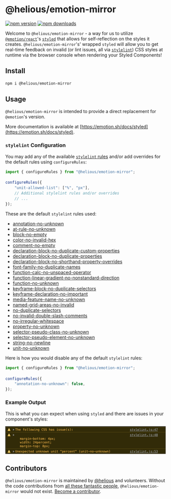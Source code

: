 # @helious/emotion-mirror

[![npm version](https://img.shields.io/npm/v/@helious/emotion-mirror)](https://www.npmjs.com/package/@helious/emotion-mirror)
[![npm downloads](https://img.shields.io/npm/dm/@helious/emotion-mirror)](https://npmcharts.com/compare/@helious/emotion-mirror?minimal=true)

Welcome to `@helious/emotion-mirror` - a way for us to utilize [`@emotion/react`](https://github.com/emotion-js/emotion/tree/main/packages/react)'s [`styled`](https://github.com/emotion-js/emotion/tree/main/packages/styled) that allows for self-reflection on the styles it creates. `@helious/emotion-mirror`'s' wrapped `styled` will allow you to get real-time feedback on invalid (or lint issues, all via [`stylelint`](https://github.com/stylelint/stylelint)) CSS styles at runtime via the browser console when rendering your Styled Components!

## Install

```bash
npm i @helious/emotion-mirror
```

## Usage

`@helious/emotion-mirror` is intended to provide a direct replacement for `@emotion`'s version.

More documentation is available at [https://emotion.sh/docs/styled](https://emotion.sh/docs/styled).

### `stylelint` Configuration

You may add any of the available [`stylelint` rules](https://stylelint.io/user-guide/rules/) and/or add overrides for the default rules using `configureRules`:

```jsx
import { configureRules } from "@helious/emotion-mirror";

configureRules({
    "unit-allowed-list": ["%", "px"],
    // Additional stylelint rules and/or overrides
    // ...
});
```

These are the default `stylelint` rules used:
- [annotation-no-unknown](https://stylelint.io/user-guide/rules/annotation-no-unknown)
- [at-rule-no-unknown](https://stylelint.io/user-guide/rules/at-rule-no-unknown)
- [block-no-empty](https://stylelint.io/user-guide/rules/block-no-empty)
- [color-no-invalid-hex](https://stylelint.io/user-guide/rules/color-no-invalid-hex)
- [comment-no-empty](https://stylelint.io/user-guide/rules/comment-no-empty)
- [declaration-block-no-duplicate-custom-properties](https://stylelint.io/user-guide/rules/declaration-block-no-duplicate-custom-properties)
- [declaration-block-no-duplicate-properties](https://stylelint.io/user-guide/rules/declaration-block-no-duplicate-properties)
- [declaration-block-no-shorthand-property-overrides](https://stylelint.io/user-guide/rules/declaration-block-no-shorthand-property-overrides)
- [font-family-no-duplicate-names](https://stylelint.io/user-guide/rules/font-family-no-duplicate-names)
- [function-calc-no-unspaced-operator](https://stylelint.io/user-guide/rules/function-calc-no-unspaced-operator)
- [function-linear-gradient-no-nonstandard-direction](https://stylelint.io/user-guide/rules/function-linear-gradient-no-nonstandard-direction)
- [function-no-unknown](https://stylelint.io/user-guide/rules/function-no-unknown)
- [keyframe-block-no-duplicate-selectors](https://stylelint.io/user-guide/rules/keyframe-block-no-duplicate-selectors)
- [keyframe-declaration-no-important](https://stylelint.io/user-guide/rules/keyframe-declaration-no-important)
- [media-feature-name-no-unknown](https://stylelint.io/user-guide/rules/media-feature-name-no-unknown)
- [named-grid-areas-no-invalid](https://stylelint.io/user-guide/rules/named-grid-areas-no-invalid)
- [no-duplicate-selectors](https://stylelint.io/user-guide/rules/no-duplicate-selectors)
- [no-invalid-double-slash-comments](https://stylelint.io/user-guide/rules/no-invalid-double-slash-comments)
- [no-irregular-whitespace](https://stylelint.io/user-guide/rules/no-irregular-whitespace)
- [property-no-unknown](https://stylelint.io/user-guide/rules/property-no-unknown)
- [selector-pseudo-class-no-unknown](https://stylelint.io/user-guide/rules/selector-pseudo-class-no-unknown)
- [selector-pseudo-element-no-unknown](https://stylelint.io/user-guide/rules/selector-pseudo-element-no-unknown)
- [string-no-newline](https://stylelint.io/user-guide/rules/string-no-newline)
- [unit-no-unknown](https://stylelint.io/user-guide/rules/unit-no-unknown)

Here is how you would disable any of the default `stylelint` rules:

```jsx
import { configureRules } from "@helious/emotion-mirror";

configureRules({
    "annotation-no-unknown": false,
});
```

### Example Output

This is what you can expect when using `styled` and there are issues in your component's styles:

![Example Output](example-output.png)

## Contributors

`@helious/emotion-mirror` is maintained by [@helious](https://github.com/helious) and volunteers. Without the code contributions from [all these fantastic people](https://github.com/helious/emotion-mirror/graphs/contributors), `@helious/emotion-mirror` would not exist. [Become a contributor](CONTRIBUTING.md).
